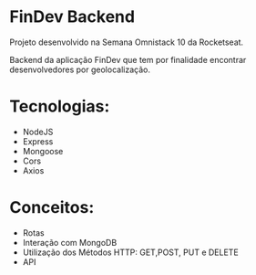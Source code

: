 # FinDev Backend

Projeto desenvolvido na Semana Omnistack 10 da Rocketseat.

Backend da aplicação FinDev que tem por finalidade encontrar desenvolvedores por geolocalização.

# Tecnologias:
* NodeJS
* Express
* Mongoose
* Cors
* Axios

# Conceitos:
* Rotas
* Interação com MongoDB
* Utilização dos Métodos HTTP: GET,POST, PUT e DELETE
* API
